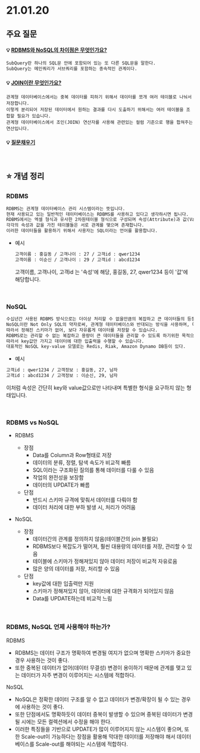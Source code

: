 # 21.01.20



## 주요 질문



#### 💡 [RDBMS와 NoSQL의 차이점은 무엇인가요?](#)

```markdown
SubQuery란 하나의 SQL문 안에 포함되어 있는 또 다른 SQL문을 말한다.
SubQuery는 메인쿼리가 서브쿼리를 포함하는 종속적인 관계이다.
```

#### 💡 [JOIN이란 무엇인가요?](#JOIN)

```
관계형 데이터베이스에서는 중복 데이터를 피하기 위해서 데이터를 쪼개 여러 테이블로 나눠서 저장합니다.
이렇게 분리되어 저장된 데이터에서 원하는 결과를 다시 도출하기 위해서는 여러 테이블을 조합할 필요가 있습니다.
관계형 데이터베이스에서 조인(JOIN) 연산자를 사용해 관련있는 컬럼 기준으로 행을 합쳐주는 연산입니다.
```

#### 💡 [질문채우기](#)

<br />

## ⭐ 개념 정리

### RDBMS

```markdown
RDBMS는 관계형 데이터베이스 관리 시스템이라는 뜻입니다. 
현재 사용되고 있는 일반적인 데이터베이스는 RDBMS를 사용하고 있다고 생각하시면 됩니다.
RDBMS에서는 엑셀 형식과 유사한 2차원테이블 형식으로 구성되며 속성(Attribute)과 값(Value)을 이용하여 데이터를 정의하고 저장, 관리합니다.
각각의 속성과 값을 가진 테이블들은 서로 관계를 맺으며 존재합니다.
이러한 데이터들을 활용하기 위해서 사용자는 SQL이라는 언어를 활용합니다.
```

* 예시

  ```markdown
  고객이름 : 홍길동 / 고객나이 : 27 / 고객id : qwer1234
  고객이름 : 이순신 / 고객나이 : 29 / 고객id : abcd1234
  ```

  고객이름, 고객나이, 고객id 는 '속성'에 해당, 홍길동, 27, qwer1234 등이 '값'에 해당합니다.

<br />

### NoSQL

```markdown
수십년간 사용된 RDBMS 방식으로는 더이상 처리할 수 없을만큼의 복잡하고 큰 데이터들의 등장으로, NoSQL에 대한 필요성이 부각되기 시작했습니다.
NoSQL이란 Not Only SQL의 약자로써, 관계형 데이터베이스와 반대되는 방식을 사용하며, 데이터-테이블간의 관계를 정의하지 않습니다.
따라서 정해진 스키마가 없어, 보다 자유롭게 데이터를 저장할 수 있습니다.
RDBMS로는 관리할 수 없는 복잡하고 용량이 큰 데이터들을 관리할 수 있도록 하기위한 목적으로 등장한 개념입니다.
따라서 key값만 가지고 데이터에 대한 입출력을 수행할 수 있습니다.
대표적인 NoSQL key-value 모델로는 Redis, Riak, Amazon Dynamo DB등이 있다.
```

* 예시

```markdown
고객id : qwer1234 / 고객정보 : 홍길동, 27, 남자
고객id : abcd1234 / 고객정보 : 이순신, 29, 남자
```

이처럼 속성은 간단히 key와 value값으로만 나타내며 특별한 형식을 요구하지 않는 형태입니다.

<br />

### RDBMS vs NoSQL

* RDBMS

  * 장점
    * Data를 Column과 Row형태로 저장
    * 데이터의 분류, 정렬, 탐색 속도가 비교적 빠름
    * SQL이라는 구조화된 질의를 통해 데이터를 다룰 수 있음
    * 작업의 완전성을 보장함
    * 데이터의 UPDATE가 빠름
  * 단점
    * 반드시 스키마 규격에 맞춰서 데이터를 다뤄야 함
    * 데이터 처리에 대한 부하 발생 시, 처리가 어려움

  

* NoSQL

  * 장점
    * 데이터간의 관계를 정의하지 않음(테이블간의 join 불필요)
    * RDBMS보다 복잡도가 떨어져, 훨씬 대용량의 데이터를 저장, 관리할 수 있음
    * 테이블에 스키마가 정해져있지 않아 데이터 저장이 비교적 자유로움
    * 많은 양의 데이터를 저장, 처리할 수 있음
  * 단점
    * key값에 대한 입출력만 지원
    * 스키마가 정해져있지 않아, 데이터에 대한 규격화가 되어있지 않음
    * Data를 UPDATE하는데 비교적 느림

<br />

### RDBMS, NoSQL 언제 사용해야 하는가?

RDBMS

* RDBMS는 데이터 구조가 명확하여 변경될 여지가 없으며 명확한 스키마가 중요한 경우 사용하는 것이 좋다.
* 또한 중복된 데이터가 없어(데이터 무결성) 변경이 용이하기 때문에 관계를 맺고 있는 데이터가 자주 변경이 이루어지는 시스템에 적합하다.

NoSQL

* NoSQL은 정확한 데이터 구조를 알 수 없고 데이터가 변경/확장이 될 수 있는 경우에 사용하는 것이 좋다.
* 또한 단점에서도 명확하듯이 데이터 중복이 발생할 수 있으며 중복된 데이터가 변경될 시에는 모든 컬렉션에서 수정을 해야 한다.
* 이러한 특징들을 기반으로 UPDATE가 많이 이루어지지 않는 시스템이 좋으며, 또한 Scale-out이 가능하다는 장점을 활용해 막대한 데이터를 저장해야 해서 데이터베이스를 Scale-out를 해야되는 시스템에 적합하다.
